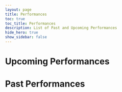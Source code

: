 ```yaml
---
layout: page
title: Performances
toc: true
toc_title: Performances
description: List of Past and Upcoming Performances
hide_hero: true
show_sidebar: false
---
```


# Upcoming Performances

# Past Performances
